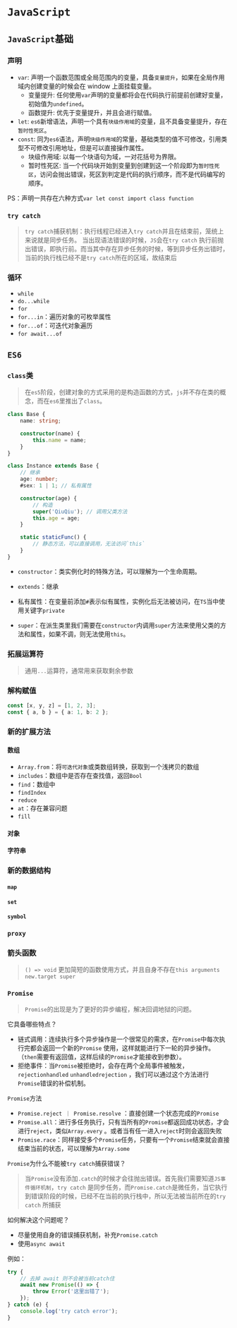 # `JavaScript`

## `JavaScript`基础

### 声明

- `var`: 声明一个函数范围或全局范围内的变量，具备`变量提升`，如果在全局作用域内创建变量的时候会在 window 上面挂载变量。
  - 变量提升: 任何使用`var`声明的变量都将会在代码执行前提前创建好变量，初始值为`undefined`。
  - 函数提升: 优先于变量提升，并且会进行赋值。
- `let`: `es6`新增语法，声明一个具有`块级作用域`的变量，且不具备变量提升，存在`暂时性死区`。
- `const`: 同为`es6`语法，声明`块级作用域`的常量，基础类型的值不可修改，引用类型不可修改引用地址，但是可以直接操作属性。
  - 块级作用域: 以每一个块语句为域，一对花括号为界限。
  - 暂时性死区: 当一个代码块开始到变量到创建到这一个阶段即为`暂时性死区`，访问会抛出错误，死区到判定是代码的执行顺序，而不是代码编写的顺序。

PS：声明一共存在六种方式`var let const import class function`

### `try catch`

> `try catch`捕获机制：执行线程已经进入`try catch`并且在结束前，笼统上来说就是同步任务。
> 当出现语法错误的时候，`JS`会在`try catch`
> 执行前抛出错误，即执行前。而当其中存在异步任务的时候，等到异步任务出错时，当前的执行栈已经不是`try catch`所在的区域，故结束后

### 循环

- `while`
- `do...while`
- `for`
- `for...in`：遍历对象的可枚举属性
- `for...of`：可迭代对象遍历
- `for await...of`

## `ES6`

### `class`类

> 在`es5`阶段，创建对象的方式采用的是构造函数的方式，`js`并不存在类的概念，而在`es6`里推出了`class`。

```typescript
class Base {
	name: string;

	constructor(name) {
		this.name = name;
	}
}

class Instance extends Base {
	// 继承
	age: number;
	#sex: 1 | 1; // 私有属性

	constructor(age) {
		// 构造
		super('QiuQiu'); // 调用父类方法
		this.age = age;
	}

	static staticFunc() {
		// 静态方法，可以直接调用，无法访问`this`
	}
}
```

- `constructor`：类实例化时的特殊方法，可以理解为一个生命周期。

- `extends`：继承

- 私有属性：在变量前添加`#`表示似有属性，实例化后无法被访问，在`TS`当中使用关键字`private`

- `super`：在派生类里我们需要在`constructor`内调用`super`方法来使用父类的方法和属性，如果不调，则无法使用`this`。

### 拓展运算符

> 通用`...`运算符，通常用来获取剩余参数

### 解构赋值

```typescript
const [x, y, z] = [1, 2, 3];
const { a, b } = { a: 1, b: 2 };
```

### 新的扩展方法

#### 数组

- `Array.from`：将`可迭代对象`或类数组转换，获取到一个浅拷贝的数组
- `includes`：数组中是否存在查找值，返回`Bool`
- `find`：数组中
- `findIndex`
- `reduce`
- `at`：存在兼容问题
- `fill`

#### 对象

#### 字符串

### 新的数据结构

#### `map`

#### `set`

#### `symbol`

### `proxy`

### 箭头函数

> `() => void`
> 更加简短的函数使用方式，并且自身不存在`this arguments new.target super`

### `Promise`

> `Promise`的出现是为了更好的异步编程，解决回调地狱的问题。

它具备哪些特点？

- 链式调用：连续执行多个异步操作是一个很常见的需求，在`Promise`中每次执行完都会返回一个新的`Promise`
  使用，这样就能进行下一轮的异步操作。（`then`需要有返回值，这样后续的`Promise`才能接收到参数）。
- 拒绝事件：当`Promise`被拒绝时，会存在两个全局事件被触发，`rejectionhandled` `unhandledrejection`
  ，我们可以通过这个方法进行`Promise`错误的补偿机制。

`Promise`方法

- `Promise.reject ｜ Promise.resolve` ：直接创建一个状态完成的`Promise`
- `Promise.all`：进行多任务执行，只有当所有的`Promise`都返回成功状态，才会进行`reject`，类似`Array.every`
  。或者当有任一进入`reject`时则会返回失败
- `Promise.race`：同样接受多个`Promise`任务，只要有一个`Promise`结束就会直接结束当前的状态，可以理解为`Array.some`

`Promise`为什么不能被`try catch`捕获错误？

> 当`Promise`没有添加`.catch`的时候才会往抛出错误。首先我们需要知道`JS事件循环机制`，`try catch`
> 是同步任务，而`Promise.catch`是微任务，当它执行到错误阶段的时候，已经不在当前的执行栈中，所以无法被当前所在的`try catch`
> 所捕获

如何解决这个问题呢？

- 尽量使用自身的错误捕获机制，补充`Promise.catch`
- 使用`async await`

例如：

```typescript
try {
	// 去掉 await 则不会被当前catch住
	await new Promise(() => {
		throw Error('这里出错了');
	});
} catch (e) {
	console.log('try catch error');
}
```
